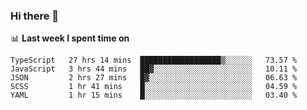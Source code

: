 ### Hi there 👋

<!--
**DBvc/DBvc** is a ✨ _special_ ✨ repository because its `README.md` (this file) appears on your GitHub profile.

Here are some ideas to get you started:

- 🔭 I’m currently working on ...
- 🌱 I’m currently learning ...
- 👯 I’m looking to collaborate on ...
- 🤔 I’m looking for help with ...
- 💬 Ask me about ...
- 📫 How to reach me: ...
- 😄 Pronouns: ...
- ⚡ Fun fact: ...
-->

📊 **Last week I spent time on**
<!--START_SECTION:waka-->
```text
TypeScript   27 hrs 14 mins  ██████████████████▒░░░░░░   73.57 % 
JavaScript   3 hrs 44 mins   ██▓░░░░░░░░░░░░░░░░░░░░░░   10.11 % 
JSON         2 hrs 27 mins   █▓░░░░░░░░░░░░░░░░░░░░░░░   06.63 % 
SCSS         1 hr 41 mins    █░░░░░░░░░░░░░░░░░░░░░░░░   04.59 % 
YAML         1 hr 15 mins    █░░░░░░░░░░░░░░░░░░░░░░░░   03.40 % 
```
<!--END_SECTION:waka-->
